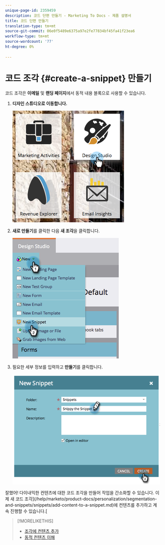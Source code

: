 ```yaml
---
unique-page-id: 2359459
description: 코드 단편 만들기 - Marketing To Docs - 제품 설명서
title: 코드 단편 만들기
translation-type: tm+mt
source-git-commit: 06e0f5489e6375a97e2fe77834bf45fa41f23ea6
workflow-type: tm+mt
source-wordcount: '77'
ht-degree: 0%

---
```



# 코드 조각 {#create-a-snippet} 만들기

코드 조각은 **이메일** 및 **랜딩 페이지**&#x200B;에서 동적 내용 블록으로 사용할 수 있습니다.

1. **디자인 스튜디오로 이동합니다.**

   ![](assets/designstudio.png)

1. **새로 만들기**&#x200B;를 클릭한 다음 **새 조각**&#x200B;을 클릭합니다.

   ![](assets/image2014-9-16-8-50-4.png)

1. 필요한 세부 정보를 입력하고 **만들기**&#x200B;를 클릭합니다.

   ![](assets/image2014-9-16-8-3a50-3a14.png)

잘했어! 다이내믹한 컨텐츠에 대한 코드 조각을 만들어 작업을 간소화할 수 있습니다. 이제 새 코드 조각](/help/marketo/product-docs/personalization/segmentation-and-snippets/snippets/add-content-to-a-snippet.md)에 컨텐츠를 추가하고 계속 진행할 수 있습니다.[

>[!MORELIKETHIS]
>
>* [조각에 컨텐츠 추가](/help/marketo/product-docs/personalization/segmentation-and-snippets/snippets/add-content-to-a-snippet.md)
>* [동적 컨텐츠 이해](/help/marketo/product-docs/personalization/segmentation-and-snippets/segmentation/understanding-dynamic-content.md)

